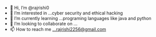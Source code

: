 - 👋 Hi, I’m @rajrishi0
- 👀 I’m interested in ...cyber security and ethical hacking
- 🌱 I’m currently learning ...programing languages like java and python
- 💞️ I’m looking to collaborate on ...
- 📫 How to reach me ...rajrishi2256@gmail.com

<!---
rajrishi0/rajrishi0 is a ✨ special ✨ repository because its `README.md` (this file) appears on your GitHub profile.
You can click the Preview link to take a look at your changes.
--->
